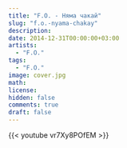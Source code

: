 ```yaml
---
title: "F.O. - Няма чакай" 
slug: "f.o.-nyama-chakay"
description: 
date: 2014-12-31T00:00:00+03:00
artists:
  - "F.O."
tags:
  - "F.O."
image: cover.jpg
math: 
license: 
hidden: false
comments: true
draft: false
---
```


{{< youtube vr7Xy8POfEM >}}
